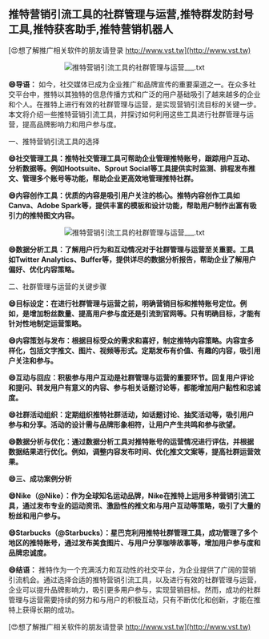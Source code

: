 ## **推特营销引流工具的社群管理与运营,推特群发防封号工具,推特获客助手,推特营销机器人**

[😍想了解推广相关软件的朋友请登录 http://www.vst.tw](http://www.vst.tw)

 <center><img src="https://vst.tw/MP4/tuiguang/png/8.png" alt="推特营销引流工具的社群管理与运营___.txt"></center>

**😄导语：**
如今，社交媒体已成为企业推广和品牌宣传的重要渠道之一。在众多社交平台中，推特以其独特的信息传播方式和广泛的用户基础吸引了越来越多的企业和个人。在推特上进行有效的社群管理与运营，是实现营销引流目标的关键一步。本文将介绍一些推特营销引流工具，并探讨如何利用这些工具进行社群管理与运营，提高品牌影响力和用户参与度。

一、推特营销引流工具的选择

**😄社交管理工具：推特社交管理工具可帮助企业管理推特账号，跟踪用户互动、分析数据等。例如Hootsuite、Sprout Social等工具提供实时监测、排程发布推文、管理多个账号等功能，帮助企业更高效地管理推特社群。**

**😄内容创作工具：优质的内容是吸引用户关注的核心。推特内容创作工具如Canva、Adobe Spark等，提供丰富的模板和设计功能，帮助用户制作出富有吸引力的推特图文内容。**

 <center><img src="https://vst.tw/MP4/tuiguang/png/3.png" alt="推特营销引流工具的社群管理与运营___.txt"></center>

**😄数据分析工具：了解用户行为和互动情况对于社群管理与运营至关重要。工具如Twitter Analytics、Buffer等，提供详尽的数据分析报告，帮助企业了解用户偏好、优化内容策略。**

二、社群管理与运营的关键步骤

**😄目标设定：在进行社群管理与运营之前，明确营销目标和推特账号定位。例如，是增加粉丝数量、提高用户参与度还是引流到官网等。只有明确目标，才能有针对性地制定运营策略。**

**😄内容策划与发布：根据目标受众的需求和喜好，制定推特内容策略。内容宜多样化，包括文字推文、图片、视频等形式。定期发布有价值、有趣的内容，吸引用户关注和参与。**

**😄互动与回应：积极参与用户互动是社群管理与运营的重要环节。回复用户评论和提问、转发用户有意义的内容、参与相关话题讨论等，都能增加用户黏性和忠诚度。**

**😄社群活动组织：定期组织推特社群活动，如话题讨论、抽奖活动等，吸引用户参与和分享。活动的设计需与品牌形象相符，让用户产生共鸣和参与欲望。**

**😄数据分析与优化：通过数据分析工具对推特账号的运营情况进行评估，并根据数据结果进行优化。例如，调整内容发布时间、优化推文文案等，提高社群运营效果。**

**😄三、成功案例分析**

**😄Nike（@Nike）：作为全球知名运动品牌，Nike在推特上运用多种营销引流工具，通过发布专业的运动资讯、激励性的推文和与用户互动等策略，吸引了大量的粉丝和用户参与。**

**😄Starbucks（@Starbucks）：星巴克利用推特社群管理工具，成功管理了多个地区的推特账号，通过发布美食图片、与用户分享咖啡故事等，增加用户参与度和品牌忠诚度。**

**😄结语：**
推特作为一个充满活力和互动性的社交平台，为企业提供了广阔的营销引流机会。通过选择合适的推特营销引流工具，以及进行有效的社群管理与运营，企业可以提升品牌影响力，吸引更多用户参与，实现营销目标。然而，成功的社群管理与运营需要持续的努力和与用户的积极互动，只有不断优化和创新，才能在推特上获得长期的成功。

[😍想了解推广相关软件的朋友请登录 http://www.vst.tw](http://www.vst.tw)



